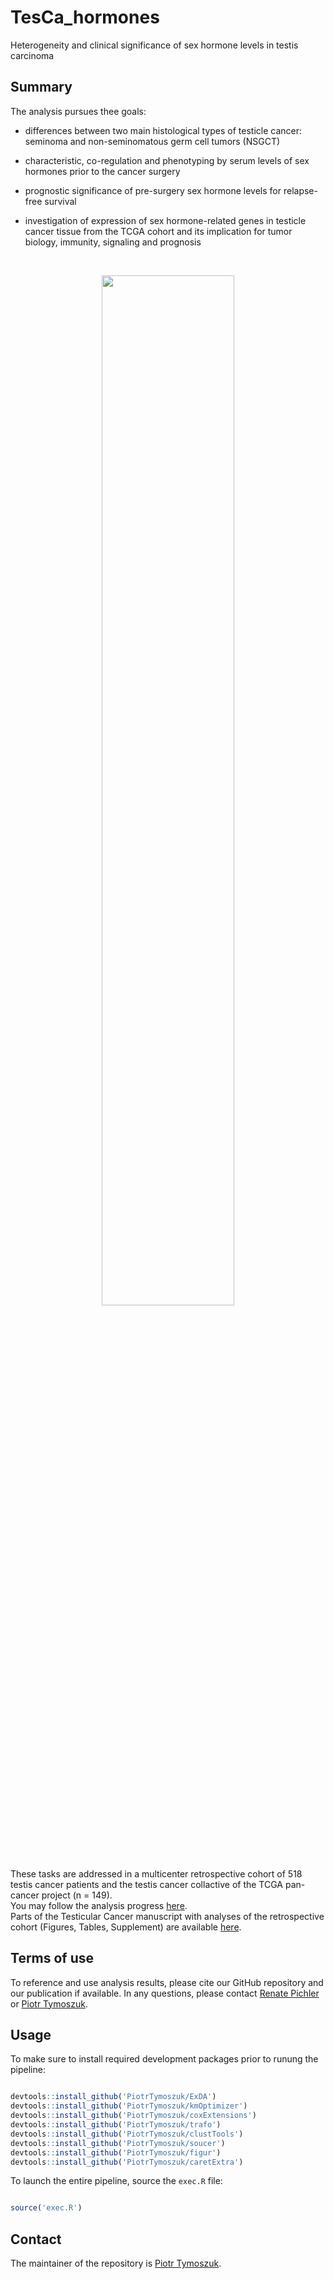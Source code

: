 # TesCa_hormones
Heterogeneity and clinical significance of sex hormone levels in testis carcinoma

## Summary

The analysis pursues thee goals:

* differences between two main histological types of testicle cancer: seminoma and non-seminomatous germ cell tumors (NSGCT)

* characteristic, co-regulation and phenotyping by serum levels of sex hormones prior to the cancer surgery

* prognostic significance of pre-surgery sex hormone levels for relapse-free survival

* investigation of expression of sex hormone-related genes in testicle cancer tissue from the TCGA cohort and its implication for tumor biology, immunity, signaling and prognosis

<br>

<p align = "center"> 
<img src = "https://user-images.githubusercontent.com/80723424/233738860-8d88f793-04c6-46a4-bcb8-42efd38b5767.png" width = "65%">
</p>

These tasks are addressed in a multicenter retrospective cohort of 518 testis cancer patients and the testis cancer collactive of the TCGA pan-cancer project (n = 149). 
<br>
You may follow the analysis progress [here](https://github.com/PiotrTymoszuk/TesCa_hormones/tree/main/report).
<br>
Parts of the Testicular Cancer manuscript with analyses of the retrospective cohort (Figures, Tables, Supplement) are available [here](https://github.com/PiotrTymoszuk/TesCa_hormones/tree/main/tesca%20paper).

## Terms of use

To reference and use analysis results, please cite our GitHub repository and our publication if available. In any questions, please contact [Renate Pichler](mailto:renate.pichler@i-med.ac.at) or [Piotr Tymoszuk](mailto:piotr.s.tymoszuk@gmail.com).

## Usage

To make sure to install required development packages prior to runung the pipeline:

```r

devtools::install_github('PiotrTymoszuk/ExDA')
devtools::install_github('PiotrTymoszuk/kmOptimizer')
devtools::install_github('PiotrTymoszuk/coxExtensions')
devtools::install_github('PiotrTymoszuk/trafo')
devtools::install_github('PiotrTymoszuk/clustTools')
devtools::install_github('PiotrTymoszuk/soucer')
devtools::install_github('PiotrTymoszuk/figur')
devtools::install_github('PiotrTymoszuk/caretExtra')

```
To launch the entire pipeline, source the `exec.R` file:

```r

source('exec.R')

```

## Contact

The maintainer of the repository is [Piotr Tymoszuk](mailto:piotr.s.tymoszuk@gmail.com).
